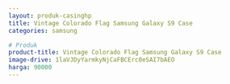 ```yaml
---
layout: produk-casinghp
title: Vintage Colorado Flag Samsung Galaxy S9 Case
categories: samsung

# Produk
product-title: Vintage Colorado Flag Samsung Galaxy S9 Case
image-drive: 1laVJDyYarmkyNjCaFBCErc0eSAI7bAEO
harga: 90000
---
```

